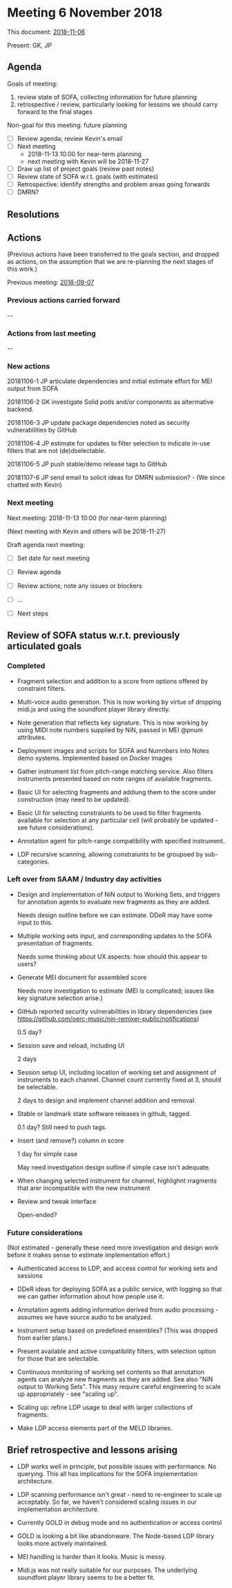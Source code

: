 # Meeting 6 November 2018

This document: [2018-11-06](./2018-11-06-meeting.md)

Present: GK, JP

## Agenda

Goals of meeting:

1. review state of SOFA, collecting information for future planning
2. retrospective / review, particularly looking for lessons we should carry forward to the final stages

Non-goal for this meeting: future planning

- [ ] Review agenda; review Kevin's email
- [ ] Next meeting
    - 2018-11-13 10:00 for near-term planning
    - next meeting with Kevin will be 2018-11-27
- [ ] Draw up list of project goals (review past notes)
- [ ] Review state of SOFA w.r.t. goals (with estimates)
- [ ] Retrospective: identify strengths and problem areas going forwards
- [ ] DMRN?

## Resolutions

## Actions

(Previous actions have been transferred to the goals section, and dropped as actions, on the assumption that we are re-planning the next stages of this work.)

Previous meeting: [2018-09-07](./2018-09-07-meeting.md)

### Previous actions carried forward

--

### Actions from last meeting

--

### New actions

20181106-1 JP articulate dependencies and initial estimate effort for MEI output from SOFA

20181106-2 GK investigate Solid pods and/or components as altermative backend.

20181106-3 JP update package dependencies noted as security vulnerabilities by GitHub

20181106-4 JP estimate for updates to filter selection to indicate in-use filters that are not (de)dselectable.

20181106-5 JP push stable/demo release tags to GitHub

20181107-6 JP send email to solicit ideas for DMRN submission?
    - (We since chatted with Kevin)


### Next meeting

Next meeting: 2018-11-13 10:00 (for near-term planning)

(Next meeting with Kevin and others will be 2018-11-27)

Draft agenda next meeting:

- [ ] Set date for next meeting
- [ ] Review agenda
- [ ] Review actions; note any issues or blockers
- [ ] ...
- [ ] Next steps


## Review of SOFA status w.r.t. previously articulated goals

### Completed

- Fragment selection and addition to a score from options offered by constraint filters.

- Multi-voice audio generation.  This is now working by virtue of dropping midi.js and using the soundfont player library directly.

- Note generation that reflects key signature.  This is now working by using MIDI note numbers supplied by NiN, passed in MEI @pnum attributes.

- Deployment images and scripts for SOFA and Numnbers into Notes demo systems.  Implemented based on Docker images

- Gather instrument list from pitch-range matching service.  Also filters instruments presented based on note ranges of available fragments.

- Basic UI for selecting fragments and addiung them to the score under construction (may need to be updated).

- Basic UI for selecting constraiunts to be used tio filter fragments available for selection at any particular cell (will probably be updated - see future considerations).

- Annotation agent for pitch-range compatibility with specified instrument.

- LDP recursive scanning, allowing constraiunts to be groupoed by sub-categories.

### Left over from SAAM / Industry day activities

- Design and implementation of NiN output to Working Sets, and triggers for annotation agents to evaluate new fragments as they are added.

    Needs design outline before we can estimate.  DDeR may have some input to this.

- Multiple working sets input, and corresponding updates to the SOFA presentation of fragments.

    Needs some thinking about UX aspects: how should this appear to users?

- Generate MEI document for assembled score

    Needs more investigation to estimate (MEI is complicated; issues like key signature selection arise.)

- GitHub reported security vulnerabilities in library dependencies (see https://github.com/oerc-music/nin-remixer-public/notifications)

    0.5 day?

- Session save and reload, including UI

    2 days

- Session setup UI, including location of working set and assignment of instruments to each channel. Channel count currently fixed at 3, should be selectable.

    2 days to design and implement channel addition and removal.

- Stable or landmark state software releases in github, tagged.

    0.1 day?  Still need to push tags.

- Insert (and remove?) column in score

    1 day for simple case

    May need investigation design outline if simple case isn't adequate.

- When changing selected instrument for channel, highlighnt rragments that arer incompatible with the new instrument

- Review and tweak interface

    Open-ended?


### Future considerations

(Not estimated - generally these need more investigation and design work before it makes sense to estimate implementation effort.)

- Authenticated access to LDP, and access control for working sets and sessions

- DDeR ideas for deploying SOFA as a public service, with logging so that we can gather information about how people use it.

- Annotation agents adding information derived from audio processing - assumes we have source audio to be analyzed.

- Instrument setup based on predefined ensembles?  (This was dropped from earlier plans.)

- Present available and active compatibility filters, with selection option for those that are selectable. 

- Continuous monitoring of working set contents so that annotation agents can analyze new fragments as they are added.  See also "NiN output to Working Sets".  This masy require careful engineering to scale up appropriately - see "scaling up".

- Scaling up: refine LDP usage to deal with larger collections of fragments.

- Make LDP access elements part of the MELD libraries.


## Brief retrospective and lessons arising

- LDP works well in principle, but possible issues with performance.  No querying.  This all has implications for the SOFA implementation architecture.

- LDP scanning performance isn't great - need to re-engineer to scale up acceptably.  So far, we haven't considered scaling issues in our implementation architecture.

- Currently GOLD in debug mode and no authentication or access control

- GOLD is looking a bit like abandonware.  The Node-based LDP library looks more actively maintained.

- MEI handling is harder than it looks.  Music is messy.

- Midi.js was not really suitable for our purposes.  The underlying soundfont player library seems to be a better fit.


